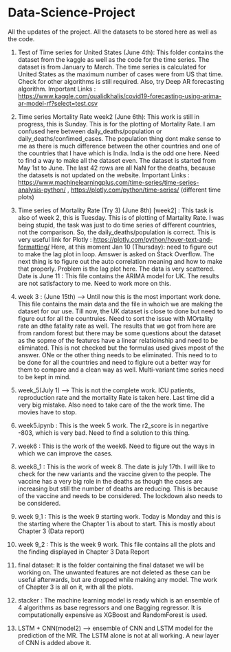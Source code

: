 # Data-Science-Project

All the updates of the project. All the datasets to be stored here as well as the code.

1. Test of Time series for United States (June 4th): This folder contains the dataset from the kaggle as well as the code for the time series. The dataset is from January to March. The time series is calculated for United States as the maximum number of cases were from US that time. Check for other algorithms is still required. Also, try Deep AR forecasting algorithm.
Important Links : https://www.kaggle.com/oualidkhalis/covid19-forecasting-using-arima-ar-model-rf?select=test.csv

2. Time series Mortality Rate week2 (June 6th): This work is still in progress, this is Sunday. This is for the plotting of Mortality Rate. I am confused here between daily_deaths/population or daily_deaths/confimed_cases. The population thing dont make sense to me as there is much difference between the other countries and one of the countries that I have which is India. India is the odd one here. Need to find a way to make all the dataset even. The dataset is started from May 1st to June. The last 42 rows are all NaN for the deaths, because the datasets is not updated on the website. 
Important Links : https://www.machinelearningplus.com/time-series/time-series-analysis-python/ ,                                 https://plotly.com/python/time-series/  (different time plots)

3. Time series of Mortality Rate (Try 3) (June 8th) [week2] : This task is also of week 2, this is Tuesday. This is of plotting of Martality Rate. I was being stupid, the task was just to do time series of different countries, not the comparison. So, the daily_deaths/population is correct. 
This is very useful link for Plotly : https://plotly.com/python/hover-text-and-formatting/  Here, at this moment Jan 10 (Thursday): need to figure out to make the lag plot in loop. Amswer is asked on Stack Overflow. The next thing is to figure out the auto correlation meaning and how to make that properly. Problem is the lag plot here. The data is very scattered. 
Date is June 11 : This file contains the ARIMA model for UK. The results are not satisfactory to me. Need to work more on this. 

4. week 3 : (June 15th) --> Until now this is the most important work done. This file contains the main data and the file in whoich we are making the dataset for our use. Till now, the UK dataset is close to done but need to figure out for all the countruies. Need to sort the issue with MOrtality rate an dthe fatality rate as well. The results that we got from here are from random forest but there may be some questions about the  dataset as the sopme of the features have a linear relatioinship and need to be eliminated. This is not checked but the formulas used gives mpost of the answer. ONe or the other thing needs to be eliminated. This need to to be done for all the countries and need to figiure out a better way for them to compare and a clean way as well. Multi-variant time series need to be kept in mind. 

5. week_5(July 1) --> This is not the complete work. ICU patients, reproduction rate and the mortality Rate is taken here. Last time did a very big mistake. Also need to take care of the the work time. The movies have to stop.

6. week5.ipynb : This is the week 5 work. The r2_score is in negartive -803, which is very bad. Need to find a solution to this thing. 
7. week6 : This is the work of the week6. Need to figure out the ways in which we can improve the cases. 

8. week8_1 : This is the work of week 8. The date is july 17th. I will like to check for the new variants and the vaccine given to the people. The vaccine has a very big role in the deaths as though the cases are increasing but still the number of deaths are reducing. This is because of the vaccine and needs to be considered. The lockdown also needs to be considered. 

9. week 9_1 : This is the week 9 starting work. Today is Monday and this is the starting where the Chapter 1 is about to start. This is mostly about Chapter 3 (Data report)

10. week 9_2 : This is the week 9 work. This file contains all the plots and the finding displayed in Chapter 3 Data Report

11. final dataset: It is the folder containing the final dataset we will be working on. The unwanted features are not deleted as these can be useful afterwards, but are dropped while making any model. The work of Chapter 3 is all on it, with all the plots. 

12. stacker : The machine learning model is ready which is an ensemble of 4 algorithms as base regressors and one Bagging regressor. It is computationally expensive as XGBoost and RandomForest is used.

12. LSTM + CNN(model2) --> ensemble of CNN and LSTM model for the prediction of the MR. The LSTM alone is not at all working. A new layer of CNN is added above it. 
